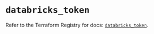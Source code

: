 # `databricks_token`

Refer to the Terraform Registry for docs: [`databricks_token`](https://registry.terraform.io/providers/databricks/databricks/1.48.3/docs/resources/token).
